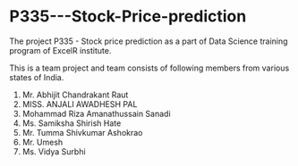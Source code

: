 # P335---Stock-Price-prediction
The project P335 - Stock price prediction  as a part of Data Science training program of ExcelR institute.

This is a team project and team consists of following members from various states of India.
1. Mr. Abhijit Chandrakant Raut
2. MISS. ANJALI AWADHESH PAL
3. Mohammad Riza Amanathussain Sanadi
4. Ms. Samiksha Shirish Hate
5. Mr. Tumma Shivkumar Ashokrao
6. Mr. Umesh
7. Ms. Vidya Surbhi
